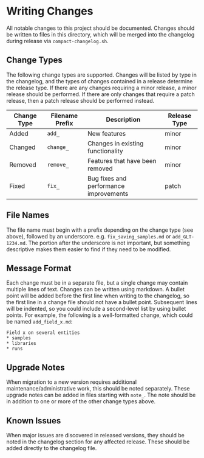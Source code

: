 # Writing Changes

All notable changes to this project should be documented. Changes should be written to files in
this directory, which will be merged into the changelog during release via `compact-changelog.sh`.

## Change Types

The following change types are supported. Changes will be listed by type in the changelog, and the
types of changes contained in a release determine the release type. If there are any changes
requiring a minor release, a minor release should be performed. If there are only changes that
require a patch release, then a patch release should be performed instead.

| Change Type | Filename Prefix | Description | Release Type |
|-------------|-----------------|-------------|--------------|
| Added       | `add_`          | New features | minor |
| Changed     | `change_`       | Changes in existing functionality | minor |
| Removed     | `remove_`       | Features that have been removed | minor |
| Fixed       | `fix_`          | Bug fixes and performance improvements | patch |

## File Names

The file name must begin with a prefix depending on the change type (see above), followed by an
underscore. e.g. `fix_saving_samples.md` or `add_GLT-1234.md`. The portion after the underscore
is not important, but something descriptive makes them easier to find if they need to be modified.

## Message Format

Each change must be in a separate file, but a single change may contain multiple lines of text.
Changes can be written using markdown. A bullet point will be added before the first line when
writing to the changelog, so the first line in a change file should not have a bullet point.
Subsequent lines will be indented, so you could include a second-level list by using bullet points.
For example, the following is a well-formatted change, which could be named `add_field_x.md`:

```
Field x on several entities
* samples
* libraries
* runs
```

## Upgrade Notes

When migration to a new version requires additional maintenance/administrative work, this should be
noted separately. These upgrade notes can be added in files starting with `note_`. The note should
be in addition to one or more of the other change types above.

## Known Issues

When major issues are discovered in released versions, they should be noted in the changelog
section for any affected release. These should be added directly to the changelog file.

